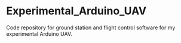 # Experimental_Arduino_UAV
Code repository for ground station and flight control software for my experimental Arduino UAV.

